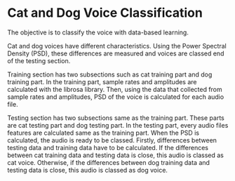 # Cat and Dog Voice Classification
The objective is to classify the voice with data-based learning. 

Cat and dog voices have different characteristics. Using the Power Spectral Density (PSD), these differences are measured and voices are classed end of the testing section.

Training section has two subsections such as cat training part and dog training part.
In the training part, sample rates and amplitudes are calculated with the librosa library. Then, using the data that collected from sample rates and amplitudes, PSD of the voice is calculated for each audio file. 

Testing section has two subsections same as the training part. These parts are cat testing part and dog testing part. 
In the testing part, every audio files features are calculated same as the training part. When the PSD is calculated, the audio is ready to be classed. Firstly, differences between testing data and training data have to be calculated. If the differences between cat training data and testing data is close, this audio is classed as cat voice. Otherwise, if the differences between dog training data and testing data is close, this audio is classed as dog voice. 
